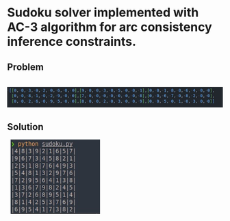 # Sudoku solver implemented with AC-3 algorithm for arc consistency inference constraints.


## Problem
&nbsp;&nbsp;![alt text](https://github.com/Arturbl/Sudoku-Solver/blob/main/utils/images/problem.jpeg)


## Solution
&nbsp;&nbsp;![alt text](https://github.com/Arturbl/Sudoku-Solver/blob/main/utils/images/solution.jpeg)
